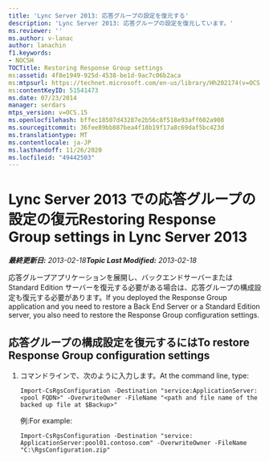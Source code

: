 ```yaml
---
title: 'Lync Server 2013: 応答グループの設定を復元する'
description: 'Lync Server 2013: 応答グループの設定を復元しています。'
ms.reviewer: ''
ms.author: v-lanac
author: lanachin
f1.keywords:
- NOCSH
TOCTitle: Restoring Response Group settings
ms:assetid: 4f8e1949-925d-4538-be1d-9ac7c06b2aca
ms:mtpsurl: https://technet.microsoft.com/en-us/library/Hh202174(v=OCS.15)
ms:contentKeyID: 51541473
ms.date: 07/23/2014
manager: serdars
mtps_version: v=OCS.15
ms.openlocfilehash: bffec18507d43287e2b56c8f518e93aff602a908
ms.sourcegitcommit: 36fee89bb887bea4f18b19f17a8c69daf5bc423d
ms.translationtype: MT
ms.contentlocale: ja-JP
ms.lasthandoff: 11/26/2020
ms.locfileid: "49442503"
---
```

# <a name="restoring-response-group-settings-in-lync-server-2013"></a><span data-ttu-id="7fad0-103">Lync Server 2013 での応答グループの設定の復元</span><span class="sxs-lookup"><span data-stu-id="7fad0-103">Restoring Response Group settings in Lync Server 2013</span></span>

<div data-xmlns="http://www.w3.org/1999/xhtml">

<div class="topic" data-xmlns="http://www.w3.org/1999/xhtml" data-msxsl="urn:schemas-microsoft-com:xslt" data-cs="https://msdn.microsoft.com/">

<div data-asp="https://msdn2.microsoft.com/asp">



</div>

<div id="mainSection">

<div id="mainBody"><span data-ttu-id="7fad0-104">

<span> </span></span><span class="sxs-lookup"><span data-stu-id="7fad0-104">

<span> </span></span></span>

<span data-ttu-id="7fad0-105">_**最終更新日:** 2013-02-18_</span><span class="sxs-lookup"><span data-stu-id="7fad0-105">_**Topic Last Modified:** 2013-02-18_</span></span>

<span data-ttu-id="7fad0-106">応答グループアプリケーションを展開し、バックエンドサーバーまたは Standard Edition サーバーを復元する必要がある場合は、応答グループの構成設定も復元する必要があります。</span><span class="sxs-lookup"><span data-stu-id="7fad0-106">If you deployed the Response Group application and you need to restore a Back End Server or a Standard Edition server, you also need to restore the Response Group configuration settings.</span></span>

<div>

## <a name="to-restore-response-group-configuration-settings"></a><span data-ttu-id="7fad0-107">応答グループの構成設定を復元するには</span><span class="sxs-lookup"><span data-stu-id="7fad0-107">To restore Response Group configuration settings</span></span>

1.  <span data-ttu-id="7fad0-108">コマンドラインで、次のように入力します。</span><span class="sxs-lookup"><span data-stu-id="7fad0-108">At the command line, type:</span></span>
    
        Import-CsRgsConfiguration -Destination "service:ApplicationServer:<pool FQDN>" -OverwriteOwner -FileName "<path and file name of the backed up file at $Backup>"
    
    <span data-ttu-id="7fad0-109">例:</span><span class="sxs-lookup"><span data-stu-id="7fad0-109">For example:</span></span>
    
        Import-CsRgsConfiguration -Destination "service: ApplicationServer:pool01.contoso.com" -OverwriteOwner -FileName "C:\RgsConfiguration.zip"

<span data-ttu-id="7fad0-110"></div>

</div>

<span> </span>

</div>

</div>

</span><span class="sxs-lookup"><span data-stu-id="7fad0-110"></div>

</div>

<span> </span>

</div>

</div>

</span></span></div>


